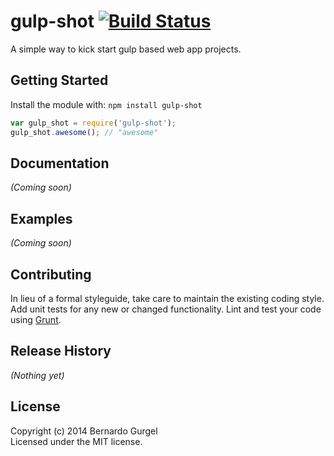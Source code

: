 # gulp-shot [![Build Status](https://secure.travis-ci.org/bernardog/gulp-shot.png?branch=master)](http://travis-ci.org/bernardog/gulp-shot)

A simple way to kick start gulp based web app projects.

## Getting Started
Install the module with: `npm install gulp-shot`

```javascript
var gulp_shot = require('gulp-shot');
gulp_shot.awesome(); // "awesome"
```

## Documentation
_(Coming soon)_

## Examples
_(Coming soon)_

## Contributing
In lieu of a formal styleguide, take care to maintain the existing coding style. Add unit tests for any new or changed functionality. Lint and test your code using [Grunt](http://gruntjs.com/).

## Release History
_(Nothing yet)_

## License
Copyright (c) 2014 Bernardo Gurgel  
Licensed under the MIT license.
